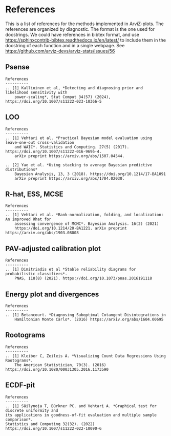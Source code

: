 # References

This is a list of references for the methods implemented in ArviZ-plots.
The references are organized by diagnostic. The format is the one used for docstrings.
We could have references in bibtex format, and use https://sphinxcontrib-bibtex.readthedocs.io/en/latest/ 
to include them in the docstring of each function and in a single webpage.
See https://github.com/arviz-devs/arviz-stats/issues/56


## Psense

    References
    ----------
    .. [1] Kallioinen et al, *Detecting and diagnosing prior and likelihood sensitivity with
        power-scaling*, Stat Comput 34(57) (2024), https://doi.org/10.1007/s11222-023-10366-5


## LOO

    References
    ----------
    .. [1] Vehtari et al. *Practical Bayesian model evaluation using leave-one-out cross-validation
        and WAIC*. Statistics and Computing. 27(5) (2017). https://doi.org/10.1007/s11222-016-9696-4.
        arXiv preprint https://arxiv.org/abs/1507.04544.

    .. [2] Yao et al. *Using stacking to average Bayesian predictive distributions*
        Bayesian Analysis, 13, 3 (2018). https://doi.org/10.1214/17-BA1091 
        arXiv preprint https://arxiv.org/abs/1704.02030.


## R-hat, ESS, MCSE

    References
    ----------
    .. [1] Vehtari et al. *Rank-normalization, folding, and localization: An improved Rhat for
        assessing convergence of MCMC*. Bayesian Analysis. 16(2) (2021)
        https://doi.org/10.1214/20-BA1221. arXiv preprint https://arxiv.org/abs/1903.08008
 

 ## PAV-adjusted calibration plot

    References
    ----------
    .. [1] Dimitriadis et al *Stable reliability diagrams for probabilistic classifiers*.
        PNAS, 118(8) (2021). https://doi.org/10.1073/pnas.2016191118

## Energy plot and divergences

    References
    ----------
    .. [1] Betancourt. *Diagnosing Suboptimal Cotangent Disintegrations in
        Hamiltonian Monte Carlo*. (2016) https://arxiv.org/abs/1604.00695

## Rootograms

    References
    ----------
    .. [1] Kleiber C, Zeileis A. *Visualizing Count Data Regressions Using Rootograms*. 
        The American Statistician, 70(3). (2016) https://doi.org/10.1080/00031305.2016.1173590

## ECDF-pit

    References
    ----------
    .. [1] Säilynoja T, Bürkner PC. and Vehtari A. *Graphical test for discrete uniformity and
    its applications in goodness-of-fit evaluation and multiple sample comparison*.
    Statistics and Computing 32(32). (2022) https://doi.org/10.1007/s11222-022-10090-6